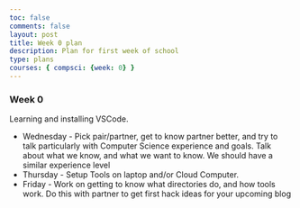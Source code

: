 ```yaml
---
toc: false
comments: false
layout: post
title: Week 0 plan
description: Plan for first week of school
type: plans
courses: { compsci: {week: 0} }
---
```


### Week 0
Learning and installing VSCode.
- Wednesday - Pick pair/partner, get to know partner better, and try to talk particularly with Computer Science experience and goals. Talk about what we know, and what we want to know. We should have a similar experience level
- Thursday - Setup Tools on laptop and/or Cloud Computer.
- Friday - Work on getting to know what directories do, and how tools work. Do this with partner to get first hack ideas for your upcoming blog

